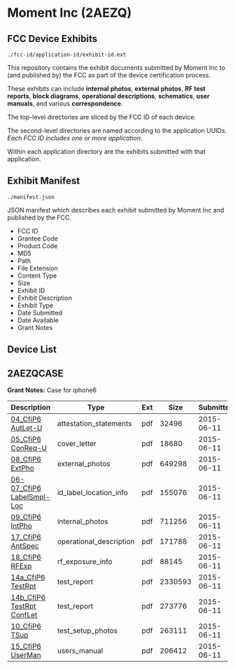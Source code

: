 # Moment Inc (2AEZQ)
## FCC Device Exhibits

```
./fcc-id/application-id/exhibit-id.ext
```

This repository contains the exhibit documents submitted by Moment Inc to (and published by) the FCC as part of the device certification process.

These exhibits can include **internal photos**, **external photos**, **RF test reports**, **block diagrams**, **operational descriptions**, **schematics**, **user manuals**, and various **correspondence**.

The top-level directories are sliced by the FCC ID of each device.

The second-level directories are named according to the application UUIDs. *Each FCC ID includes one or more application.*

Within each application directory are the exhibits submitted with that application. 

## Exhibit Manifest

```
./manifest.json
```

JSON manifest which describes each exhibit submitted by Moment Inc and published by the FCC.

- FCC ID
- Grantee Code
- Product Code
- MD5
- Path
- File Extension
- Content Type
- Size
- Exhibit ID
- Exhibit Description
- Exhibit Type
- Date Submitted
- Date Available
- Grant Notes

## Device List
## 2AEZQCASE
**Grant Notes:** Case for iphone6

| Description | Type | Ext | Size | Submitted | Available |
| ----------- | ---- | --- | ---- | --------- | --------- |
| [04_CfiP6 AutLet-U](2AEZQCASE/2ce95a1ce5b1e6fbb271dd25f5d160c2/2644288.pdf) | attestation_statements | pdf | 32496 | 2015-06-11 | 2015-06-11 |
| [05_CfiP6 ConReq-U](2AEZQCASE/2ce95a1ce5b1e6fbb271dd25f5d160c2/2644289.pdf) | cover_letter | pdf | 18680 | 2015-06-11 | 2015-06-11 |
| [08_CfiP6 ExtPho](2AEZQCASE/2ce95a1ce5b1e6fbb271dd25f5d160c2/2644291.pdf) | external_photos | pdf | 649298 | 2015-06-11 | 2015-06-11 |
| [06-07_CfiP6 LabelSmpl-Loc](2AEZQCASE/2ce95a1ce5b1e6fbb271dd25f5d160c2/2644290.pdf) | id_label_location_info | pdf | 155076 | 2015-06-11 | 2015-06-11 |
| [09_CfiP6 IntPho](2AEZQCASE/2ce95a1ce5b1e6fbb271dd25f5d160c2/2644292.pdf) | internal_photos | pdf | 711256 | 2015-06-11 | 2015-06-11 |
| [17_CfiP6 AntSpec](2AEZQCASE/2ce95a1ce5b1e6fbb271dd25f5d160c2/2644303.pdf) | operational_description | pdf | 171788 | 2015-06-11 | 2015-06-11 |
| [18_CfiP6 RFExp](2AEZQCASE/2ce95a1ce5b1e6fbb271dd25f5d160c2/2644304.pdf) | rf_exposure_info | pdf | 88145 | 2015-06-11 | 2015-06-11 |
| [14a_CfiP6 TestRpt](2AEZQCASE/2ce95a1ce5b1e6fbb271dd25f5d160c2/2644297.pdf) | test_report | pdf | 2330593 | 2015-06-11 | 2015-06-11 |
| [14b_CfiP6 TestRpt ConfLet](2AEZQCASE/2ce95a1ce5b1e6fbb271dd25f5d160c2/2644298.pdf) | test_report | pdf | 273776 | 2015-06-11 | 2015-06-11 |
| [10_CfiP6 TSup](2AEZQCASE/2ce95a1ce5b1e6fbb271dd25f5d160c2/2644293.pdf) | test_setup_photos | pdf | 263111 | 2015-06-11 | 2015-06-11 |
| [15_CfiP6 UserMan](2AEZQCASE/2ce95a1ce5b1e6fbb271dd25f5d160c2/2644299.pdf) | users_manual | pdf | 206412 | 2015-06-11 | 2015-06-11 |
